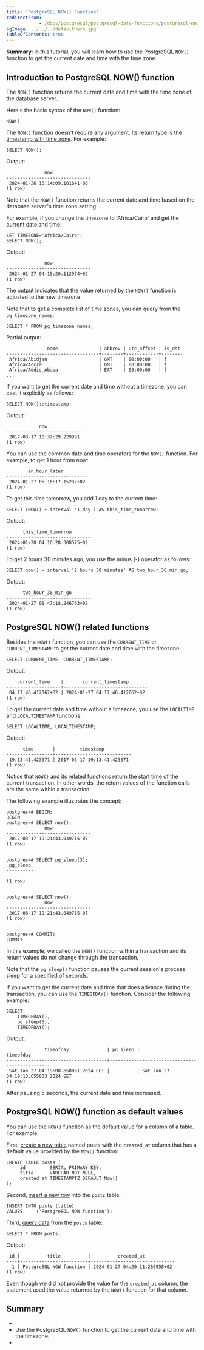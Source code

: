 ```yaml
---
title: 'PostgreSQL NOW() Function'
redirectFrom: 
            - /docs/postgresql/postgresql-date-functions/postgresql-now/
ogImage: ../../../defaultHero.jpg
tableOfContents: true
---
```



**Summary**: in this tutorial, you will learn how to use the PostgreSQL `NOW()` function to get the current date and time with the time zone.





## Introduction to PostgreSQL NOW() function





The `NOW()` function returns the current date and time with the time zone of the database server.





Here's the basic syntax of the `NOW()` function:





```
NOW()
```





The `NOW()` function doesn't require any argument. Its return type is the [timestamp with time zone](/docs/postgresql/postgresql-timestamp). For example:





```
SELECT NOW();
```





Output:





```
              now
-------------------------------
 2024-01-26 18:14:09.101641-08
(1 row)
```





Note that the `NOW()` function returns the current date and time based on the database server's time zone setting.





For example, if you change the timezone to 'Africa/Cairo' and get the current date and time:





```
SET TIMEZONE='Africa/Cairo';
SELECT NOW();
```





Output:





```
              now
-------------------------------
 2024-01-27 04:15:20.112974+02
(1 row)
```





The output indicates that the value returned by the `NOW()` function is adjusted to the new timezone.





Note that to get a complete list of time zones, you can query from the `pg_timezone_names`:





```
SELECT * FROM pg_timezone_names;
```





Partial output:





```
               name               | abbrev | utc_offset | is_dst
----------------------------------+--------+------------+--------
 Africa/Abidjan                   | GMT    | 00:00:00   | f
 Africa/Accra                     | GMT    | 00:00:00   | f
 Africa/Addis_Ababa               | EAT    | 03:00:00   | f
...
```





If you want to get the current date and time without a timezone, you can cast it explicitly as follows:





```
SELECT NOW()::timestamp;
```





Output:





```
            now
----------------------------
 2017-03-17 18:37:29.229991
(1 row)
```





You can use the common date and time operators for the `NOW()` function. For example, to get 1 hour from now:





```
        an_hour_later
------------------------------
 2024-01-27 05:16:17.15237+02
(1 row)
```





To get this time tomorrow, you add 1 day to the current time:





```
SELECT (NOW() + interval '1 day') AS this_time_tomorrow;
```





Output:





```
      this_time_tomorrow
-------------------------------
 2024-01-28 04:16:28.308575+02
(1 row)
```





To get 2 hours 30 minutes ago, you use the minus (-) operator as follows:





```
SELECT now() - interval '2 hours 30 minutes' AS two_hour_30_min_go;
```





Output:





```
      two_hour_30_min_go
-------------------------------
 2024-01-27 01:47:18.246763+02
(1 row)
```





## PostgreSQL NOW() related functions





Besides the `NOW()` function, you can use the `CURRENT_TIME` or `CURRENT_TIMESTAMP` to get the current date and time with the timezone:





```
SELECT CURRENT_TIME, CURRENT_TIMESTAMP;
```





Output:





```
    current_time    |       current_timestamp
--------------------+-------------------------------
 04:17:46.412062+02 | 2024-01-27 04:17:46.412062+02
(1 row)
```





To get the current date and time without a timezone, you use the `LOCALTIME` and `LOCALTIMESTAMP` functions.





```
SELECT LOCALTIME, LOCALTIMESTAMP;
```





Output:





```
      time       |         timestamp
-----------------+----------------------------
 19:13:41.423371 | 2017-03-17 19:13:41.423371
(1 row)
```





Notice that `NOW()` and its related functions return the start time of the current transaction. In other words, the return values of the function calls are the same within a transaction.





The following example illustrates the concept:





```
postgres=# BEGIN;
BEGIN
postgres=# SELECT now();
              now
-------------------------------
 2017-03-17 19:21:43.049715-07
(1 row)


postgres=# SELECT pg_sleep(3);
 pg_sleep
----------

(1 row)


postgres=# SELECT now();
              now
-------------------------------
 2017-03-17 19:21:43.049715-07
(1 row)


postgres=# COMMIT;
COMMIT
```





In this example, we called the `NOW()` function within a transaction and its return values do not change through the transaction.





Note that the `pg_sleep()` function pauses the current session's process sleep for a specified of seconds.





If you want to get the current date and time that does advance during the transaction, you can use the `TIMEOFDAY()` function. Consider the following example:





```
SELECT
    TIMEOFDAY(),
    pg_sleep(5),
    TIMEOFDAY();
```





Output:





```
              timeofday              | pg_sleep |              timeofday
-------------------------------------+----------+-------------------------------------
 Sat Jan 27 04:19:08.650831 2024 EET |          | Sat Jan 27 04:19:13.655833 2024 EET
(1 row)
```





After pausing 5 seconds, the current date and time increased.





## PostgreSQL NOW() function as default values





You can use the `NOW()` function as the default value for a column of a table. For example:





First, [create a new table](/docs/postgresql/postgresql-create-table) named posts with the `created_at` column that has a default value provided by the `NOW()` function:





```
CREATE TABLE posts (
     id         SERIAL PRIMARY KEY,
     title      VARCHAR NOT NULL,
     created_at TIMESTAMPTZ DEFAULT Now()
);
```





Second, [insert a new row](/docs/postgresql/postgresql-insert) into the `posts` table:





```
INSERT INTO posts (title)
VALUES     ('PostgreSQL NOW function');
```





Third, [query data](/docs/postgresql/postgresql-select) from the `posts` table:





```
SELECT * FROM posts;
```





Output:





```
 id |          title          |          created_at
----+-------------------------+-------------------------------
  1 | PostgreSQL NOW function | 2024-01-27 04:20:11.286958+02
(1 row)
```





Even though we did not provide the value for the `created_at` column, the statement used the value returned by the `NOW()` function for that column.





## Summary





- 
- Use the PostgreSQL `NOW()` function to get the current date and time with the timezone.
- 


